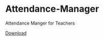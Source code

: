 # Attendance-Manager

Attendance Manger for Teachers

[Download](https://apkpure.com/p/com.lunatech.attendancemanager"Download")
